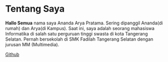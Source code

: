 # Tentang Saya

**Hallo Semua** nama saya Ananda Arya Pratama. Sering dipanggil Ananda(di rumah) dan Arya(di Kampus).
Saat ini, saya adalah seorang mahasiswa Informatika di salah satu perguruan tinggi swasta di kota Tangerang Selatan.
Pernah bersekolah di SMK Fadilah Tangerang Selatan dengan jurusan MM (Multimedia).

[Github](https://github.com/AnandaAryaPratama/ "Github")